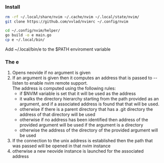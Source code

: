 
### Install

```sh
rm -rf ~/.local/share/nvim ~/.cache/nvim ~/.local/state/nvim/
git clone https://github.com/vvlad/nvimrc ~/.config/nvim

cd ~/.config/nvim/helper/
go build -o e main.go
cp e ~/.local/bin/

```

Add ~/.local/bin/e to the $PATH enviroment variable

### The e

1. Opens neovide if no argument is given
2. If an argument is given then it computes an address that is passed to --listen to enable nvim remote support.  
   The address is computed using the following rules:
   - if $NVIM variable is set that it will be used as the address
   - it walks the directory hierarchy starting from the path provided as an argument, and if a associated address is found that that will be used.
   - otherwise if there is a parent directory that has a .git directory the address of that directory will be used
   - otherwise if no address has been identified then address of the provided argument will be used if the argument is a directory
   - otherwise the address of the directory of the provided argument will be used
3. If the connection to the unix address is established then the path that was passed will be opened in that nvim instance
4. otherwise a new neovide instance is launched for the associated address
